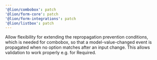 ```yaml
---
'@lion/combobox': patch
'@lion/form-core': patch
'@lion/form-integrations': patch
'@lion/listbox': patch
---
```


Allow flexibility for extending the repropagation prevention conditions, which is needed for combobox, so that a model-value-changed event is propagated when no option matches after an input change. This allows validation to work properly e.g. for Required.
